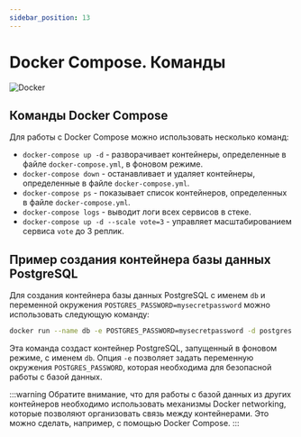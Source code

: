 ```yaml
---
sidebar_position: 13
---
```


# Docker Compose. Команды

![Docker](https://img.shields.io/badge/docker-%230db7ed.svg?style=for-the-badge&logo=docker&logoColor=white)


## Команды Docker Compose

Для работы с Docker Compose можно использовать несколько команд:

- `docker-compose up -d` - разворачивает контейнеры, определенные в файле `docker-compose.yml`, в фоновом режиме.
- `docker-compose down` - останавливает и удаляет контейнеры, определенные в файле `docker-compose.yml`.
- `docker-compose ps` - показывает список контейнеров, определенных в файле `docker-compose.yml`.
- `docker-compose logs` - выводит логи всех сервисов в стеке.
- `docker-compose up -d --scale vote=3` - управляет масштабированием сервиса `vote` до 3 реплик.

## Пример создания контейнера базы данных PostgreSQL

Для создания контейнера базы данных PostgreSQL с именем `db` и переменной окружения `POSTGRES_PASSWORD=mysecretpassword` можно использовать следующую команду:

```bash
docker run --name db -e POSTGRES_PASSWORD=mysecretpassword -d postgres
```

Эта команда создаст контейнер PostgreSQL, запущенный в фоновом режиме, с именем `db`. Опция `-e` позволяет задать переменную окружения `POSTGRES_PASSWORD`, которая необходима для безопасной работы с базой данных.

:::warning
Обратите внимание, что для работы с базой данных из других контейнеров необходимо использовать механизмы Docker networking, которые позволяют организовать связь между контейнерами. Это можно сделать, например, с помощью Docker Compose.
:::